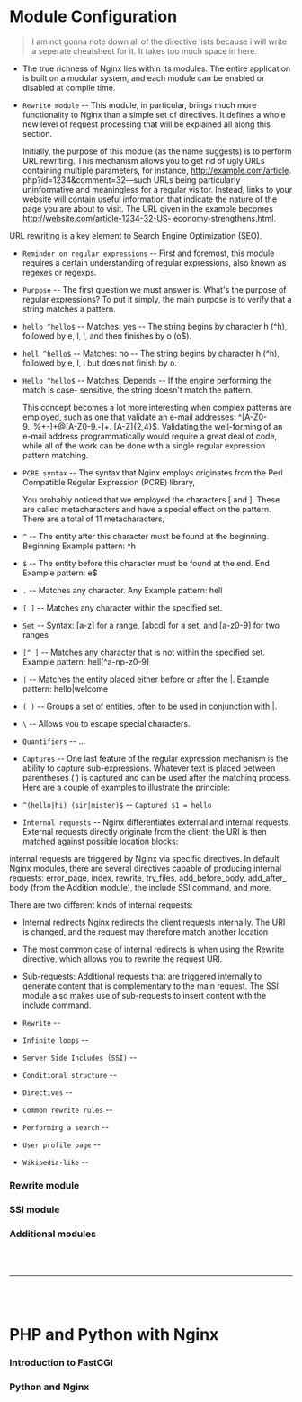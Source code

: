  # Module Configuration
 
 > I am not gonna note down all of the directive lists because i will write a seperate cheatsheet for it. It takes too much space in here.
 
 - The true richness of Nginx lies within its modules. The entire application is built on a modular system, and each module can be enabled or disabled at compile time.
 
 - `Rewrite module` -- This module, in particular, brings much more functionality to Nginx than a simple set of directives. It defines a whole new level of request processing that will be explained all along this section.
 
   Initially, the purpose of this module (as the name suggests) is to perform URL rewriting. This mechanism allows you to get rid of ugly URLs containing
multiple parameters, for instance, http://example.com/article. php?id=1234&comment=32—such URLs being particularly uninformative and meaningless for a regular visitor. Instead, links to your website will contain useful information that indicate the nature of the page you are about to visit. The URL given in the example becomes http://website.com/article-1234-32-US- economy-strengthens.html.

  URL rewriting is a key element to Search Engine Optimization (SEO).
 
 - `Reminder on regular expressions` -- First and foremost, this module requires a certain understanding of regular expressions, also known as regexes or regexps. 
 
 - `Purpose` -- The first question we must answer is: What's the purpose of regular expressions? To put it simply, the main purpose is to verify that a string matches a pattern.
  - `hello ^hello$` -- Matches: yes -- The string begins by character h (^h), followed by e, l, l, and then finishes by o (o$).
  - `hell ^hello$` -- Matches: no -- The string begins by character h (^h), followed by e, l, l but does not finish by o.
  - `Hello ^hello$` -- Matches: Depends -- If the engine performing the match is case- sensitive, the string doesn't match the pattern.
  
    This concept becomes a lot more interesting when complex patterns are employed, such as one that validate an e-mail addresses: ^[A-Z0-9._%+-]+@[A-Z0-9.-]+\. [A-Z]{2,4}$. Validating the well-forming of an e-mail address programmatically would require a great deal of code, while all of the work can be done with a single regular expression pattern matching.
 
 - `PCRE syntax` -- The syntax that Nginx employs originates from the Perl Compatible Regular Expression (PCRE) library,
 
    You probably noticed that we employed the characters [ and ]. These are called metacharacters and have a special effect on the pattern. There are a total of 11 metacharacters, 
  - `^` -- The entity after this character must be found at the beginning. Beginning Example pattern: ^h
  - `$` -- The entity before this character must be found at the end. End Example pattern: e$
  - `.` -- Matches any character. Any Example pattern: hell
  - `[ ]` -- Matches any character within the specified set.
  - `Set` -- Syntax: [a-z] for a range, [abcd] for a set, and [a-z0-9] for two ranges
  - `[^ ]` -- Matches any character that is not within the specified set.
Example pattern: hell[^a-np-z0-9]
  - `|` -- Matches the entity placed either before or after the |.
Example pattern: hello|welcome
  - `( )` -- Groups a set of entities, often to be used in conjunction with |.
  - `\` -- Allows you to escape special characters.
 
 - `Quantifiers` --  ... 
 
 - `Captures` -- One last feature of the regular expression mechanism is the ability to capture sub-expressions. Whatever text is placed between parentheses ( ) is captured and can be used after the matching process. Here are a couple of examples to illustrate the principle:
  - `^(hello|hi) (sir|mister)$` -- `Captured $1 = hello`
 
 - `Internal requests` -- Nginx differentiates external and internal requests. External requests directly originate from the client; the URI is then matched against possible location blocks:
 
  internal requests are triggered by Nginx via specific directives. In default Nginx modules, there are several directives capable of producing internal requests: error_page, index, rewrite, try_files, add_before_body, add_after_ body (from the Addition module), the include SSI command, and more.
  
  There are two different kinds of internal requests:
  - Internal redirects Nginx redirects the client requests internally. The URI is changed, and the request may therefore match another location 
  - The most common case of internal redirects is when using the Rewrite directive, which allows you to rewrite the request URI.
  - Sub-requests: Additional requests that are triggered internally to generate content that is complementary to the main request. The SSI module also makes use of sub-requests to insert content with the include command.
 
 - `Rewrite` --
 
 - `Infinite loops` --
 
 - `Server Side Includes (SSI)` --
 
 - `Conditional structure` --
 
 - `Directives` --
 
 - `Common rewrite rules` --
 
 - `Performing a search` --
 
 - `User profile page` --
 
 - `Wikipedia-like` --
 
 ### Rewrite module
 
 ### SSI module
 
 ### Additional modules
 
 <br>
 <br>
 
 ---
 
 <br>
 <br>
 
 # PHP and Python with Nginx
 
 ### Introduction to FastCGI
 
 ### Python and Nginx
